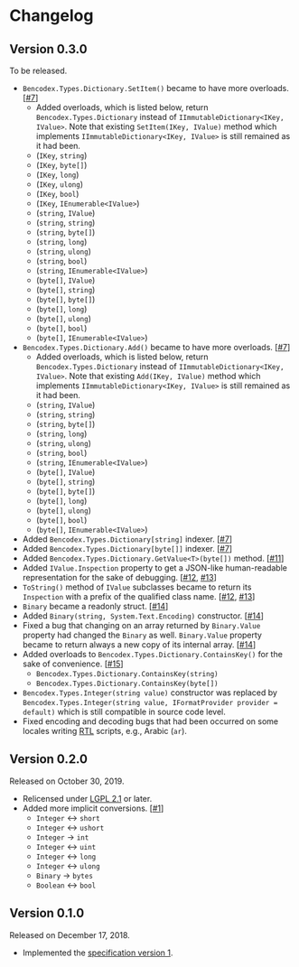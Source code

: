 Changelog
=========

Version 0.3.0
-------------

To be released.

 -  `Bencodex.Types.Dictionary.SetItem()` became to have more overloads.  [[#7]]
     -  Added overloads, which is listed below,
        return `Bencodex.Types.Dictionary` instead of
        `IImmutableDictionary<IKey, IValue>`. Note that existing
        `SetItem(IKey, IValue)` method which implements
        `IImmutableDictionary<IKey, IValue>` is still remained as it had been.
     -  (`IKey`, `string`)
     -  (`IKey`, `byte[]`)
     -  (`IKey`, `long`)
     -  (`IKey`, `ulong`)
     -  (`IKey`, `bool`)
     -  (`IKey`, `IEnumerable<IValue>`)
     -  (`string`, `IValue`)
     -  (`string`, `string`)
     -  (`string`, `byte[]`)
     -  (`string`, `long`)
     -  (`string`, `ulong`)
     -  (`string`, `bool`)
     -  (`string`, `IEnumerable<IValue>`)
     -  (`byte[]`, `IValue`)
     -  (`byte[]`, `string`)
     -  (`byte[]`, `byte[]`)
     -  (`byte[]`, `long`)
     -  (`byte[]`, `ulong`)
     -  (`byte[]`, `bool`)
     -  (`byte[]`, `IEnumerable<IValue>`)
 -  `Bencodex.Types.Dictionary.Add()` became to have more overloads.  [[#7]]
      -  Added overloads, which is listed below,
         return `Bencodex.Types.Dictionary` instead of
         `IImmutableDictionary<IKey, IValue>`. Note that existing
         `Add(IKey, IValue)` method which implements
         `IImmutableDictionary<IKey, IValue>` is still remained as it had been.
      -  (`string`, `IValue`)
      -  (`string`, `string`)
      -  (`string`, `byte[]`)
      -  (`string`, `long`)
      -  (`string`, `ulong`)
      -  (`string`, `bool`)
      -  (`string`, `IEnumerable<IValue>`)
      -  (`byte[]`, `IValue`)
      -  (`byte[]`, `string`)
      -  (`byte[]`, `byte[]`)
      -  (`byte[]`, `long`)
      -  (`byte[]`, `ulong`)
      -  (`byte[]`, `bool`)
      -  (`byte[]`, `IEnumerable<IValue>`)
 -  Added `Bencodex.Types.Dictionary[string]` indexer. [[#7]]
 -  Added `Bencodex.Types.Dictionary[byte[]]` indexer. [[#7]]
 -  Added `Bencodex.Types.Dictionary.GetValue<T>(byte[])` method. [[#11]]
 -  Added `IValue.Inspection` property to get a JSON-like human-readable
    representation for the sake of debugging.  [[#12], [#13]]
 -  `ToString()` method of `IValue` subclasses became to return its `Inspection`
    with a prefix of the qualified class name.  [[#12], [#13]]
 -  `Binary` became a readonly struct.  [[#14]]
 -  Added `Binary(string, System.Text.Encoding)` constructor.  [[#14]]
 -  Fixed a bug that changing on an array returned by `Binary.Value` property
    had changed the `Binary` as well.  `Binary.Value` property became to
    return always a new copy of its internal array.  [[#14]]
 -  Added overloads to `Bencodex.Types.Dictionary.ContainsKey()`
    for the sake of convenience.  [[#15]]
     -  `Bencodex.Types.Dictionary.ContainsKey(string)`
     -  `Bencodex.Types.Dictionary.ContainsKey(byte[])`
 -  `Bencodex.Types.Integer(string value)` constructor was replaced by
    `Bencodex.Types.Integer(string value, IFormatProvider provider = default)`
    which is still compatible in source code level.
 -  Fixed encoding and decoding bugs that had been occurred on some locales
    writing [RTL] scripts, e.g., Arabic (`ar`).

[#7]: https://github.com/planetarium/bencodex.net/pull/7
[#11]: https://github.com/planetarium/bencodex.net/pull/11
[#12]: https://github.com/planetarium/bencodex.net/issues/12
[#13]: https://github.com/planetarium/bencodex.net/pull/13
[#14]: https://github.com/planetarium/bencodex.net/pull/14
[#15]: https://github.com/planetarium/bencodex.net/pull/15
[RTL]: https://en.wikipedia.org/wiki/Right-to-left


Version 0.2.0
-------------

Released on October 30, 2019.

 -  Relicensed under [LGPL 2.1] or later.
 -  Added more implicit conversions.  [[#1]]
     -  `Integer` ↔ `short`
     -  `Integer` ↔ `ushort`
     -  `Integer` → `int`
     -  `Integer` ↔ `uint`
     -  `Integer` ↔ `long`
     -  `Integer` ↔ `ulong`
     -  `Binary` → `bytes`
     -  `Boolean` ↔ `bool`

[LGPL 2.1]: https://www.gnu.org/licenses/lgpl-2.1.html
[#1]: https://github.com/planetarium/bencodex.net/pull/1

Version 0.1.0
-------------

Released on December 17, 2018.

 -  Implemented the [specification version 1][bencodex-1.0].

[bencodex-1.0]: https://github.com/planetarium/bencodex/tree/1.0
